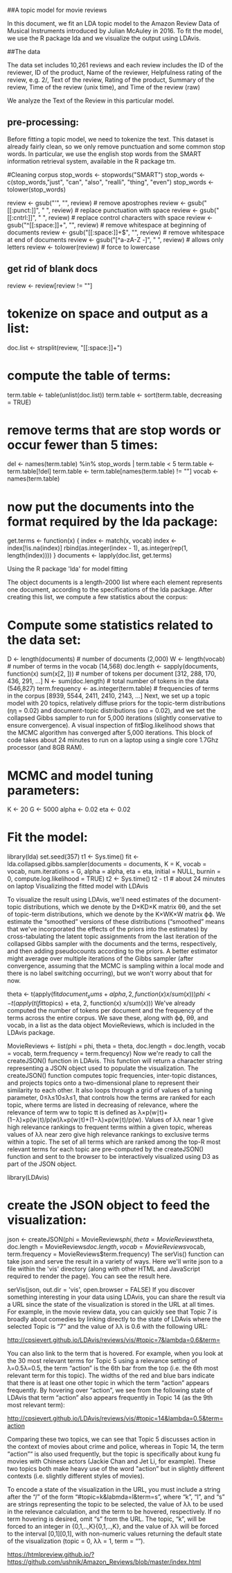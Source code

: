 ##A topic model for movie reviews

In this document, we fit an LDA topic model to the Amazon Review Data of Musical Instruments introduced by Julian McAuley in 2016. To fit the model, we use the R package lda and we visualize the output using LDAvis.

##The data

The data set includes 10,261 reviews and each review includes the ID of the reviewer, ID of the product, Name of the reviewer, Helpfulness rating of the review, e.g. 2/, Text of the review, Rating of the product, Summary of the review, Time of the review (unix time), and Time of the review (raw)

We analyze the Text of the Review in this particular model.

## pre-processing:

Before fitting a topic model, we need to tokenize the text. This dataset is already fairly clean, so we only remove punctuation and some common stop words. In particular, we use the english stop words from the SMART information retrieval system, available in the R package tm.

#Cleaning corpus
stop_words <- stopwords("SMART")
stop_words <- c(stop_words,"just", "can", "also", "realli", "thing", "even")
stop_words <- tolower(stop_words)

review <- gsub("'", "", review) # remove apostrophes
review <- gsub("[[:punct:]]", " ", review)  # replace punctuation with space
review <- gsub("[[:cntrl:]]", " ", review)  # replace control characters with space
review <- gsub("^[[:space:]]+", "", review) # remove whitespace at beginning of documents
review <- gsub("[[:space:]]+$", "", review) # remove whitespace at end of documents
review <- gsub("[^a-zA-Z -]", " ", review) # allows only letters
review <- tolower(review)  # force to lowercase

## get rid of blank docs
review <- review[review != ""]

# tokenize on space and output as a list:
doc.list <- strsplit(review, "[[:space:]]+")

# compute the table of terms:
term.table <- table(unlist(doc.list))
term.table <- sort(term.table, decreasing = TRUE)


# remove terms that are stop words or occur fewer than 5 times:
del <- names(term.table) %in% stop_words | term.table < 5
term.table <- term.table[!del]
term.table <- term.table[names(term.table) != ""]
vocab <- names(term.table)

# now put the documents into the format required by the lda package:
get.terms <- function(x) {
  index <- match(x, vocab)
  index <- index[!is.na(index)]
  rbind(as.integer(index - 1), as.integer(rep(1, length(index))))
}
documents <- lapply(doc.list, get.terms)


Using the R package 'lda' for model fitting

The object documents is a length-2000 list where each element represents one document, according to the specifications of the lda package. After creating this list, we compute a few statistics about the corpus:

# Compute some statistics related to the data set:
D <- length(documents)  # number of documents (2,000)
W <- length(vocab)  # number of terms in the vocab (14,568)
doc.length <- sapply(documents, function(x) sum(x[2, ]))  # number of tokens per document [312, 288, 170, 436, 291, ...]
N <- sum(doc.length)  # total number of tokens in the data (546,827)
term.frequency <- as.integer(term.table)  # frequencies of terms in the corpus [8939, 5544, 2411, 2410, 2143, ...]
Next, we set up a topic model with 20 topics, relatively diffuse priors for the topic-term distributions (ηη = 0.02) and document-topic distributions (αα = 0.02), and we set the collapsed Gibbs sampler to run for 5,000 iterations (slightly conservative to ensure convergence). A visual inspection of fit$log.likelihood shows that the MCMC algorithm has converged after 5,000 iterations. This block of code takes about 24 minutes to run on a laptop using a single core 1.7Ghz processor (and 8GB RAM).

# MCMC and model tuning parameters:
K <- 20
G <- 5000
alpha <- 0.02
eta <- 0.02

# Fit the model:
library(lda)
set.seed(357)
t1 <- Sys.time()
fit <- lda.collapsed.gibbs.sampler(documents = documents, K = K, vocab = vocab, 
                                   num.iterations = G, alpha = alpha, 
                                   eta = eta, initial = NULL, burnin = 0,
                                   compute.log.likelihood = TRUE)
t2 <- Sys.time()
t2 - t1  # about 24 minutes on laptop
Visualizing the fitted model with LDAvis

To visualize the result using LDAvis, we'll need estimates of the document-topic distributions, which we denote by the D×KD×K matrix θθ, and the set of topic-term distributions, which we denote by the K×WK×W matrix ϕϕ. We estimate the “smoothed” versions of these distributions (“smoothed” means that we've incorporated the effects of the priors into the estimates) by cross-tabulating the latent topic assignments from the last iteration of the collapsed Gibbs sampler with the documents and the terms, respectively, and then adding pseudocounts according to the priors. A better estimator might average over multiple iterations of the Gibbs sampler (after convergence, assuming that the MCMC is sampling within a local mode and there is no label switching occurring), but we won't worry about that for now.

theta <- t(apply(fit$document_sums + alpha, 2, function(x) x/sum(x)))
phi <- t(apply(t(fit$topics) + eta, 2, function(x) x/sum(x)))
We've already computed the number of tokens per document and the frequency of the terms across the entire corpus. We save these, along with ϕϕ, θθ, and vocab, in a list as the data object MovieReviews, which is included in the LDAvis package.

MovieReviews <- list(phi = phi,
                     theta = theta,
                     doc.length = doc.length,
                     vocab = vocab,
                     term.frequency = term.frequency)
Now we're ready to call the createJSON() function in LDAvis. This function will return a character string representing a JSON object used to populate the visualization. The createJSON() function computes topic frequencies, inter-topic distances, and projects topics onto a two-dimensional plane to represent their similarity to each other. It also loops through a grid of values of a tuning parameter, 0≤λ≤10≤λ≤1, that controls how the terms are ranked for each topic, where terms are listed in decreasing of relevance, where the relevance of term ww to topic tt is defined as λ×p(w∣t)+(1−λ)×p(w∣t)/p(w)λ×p(w∣t)+(1−λ)×p(w∣t)/p(w). Values of λλ near 1 give high relevance rankings to frequent terms within a given topic, whereas values of λλ near zero give high relevance rankings to exclusive terms within a topic. The set of all terms which are ranked among the top-R most relevant terms for each topic are pre-computed by the createJSON() function and sent to the browser to be interactively visualized using D3 as part of the JSON object.

library(LDAvis)

# create the JSON object to feed the visualization:
json <- createJSON(phi = MovieReviews$phi, 
                   theta = MovieReviews$theta, 
                   doc.length = MovieReviews$doc.length, 
                   vocab = MovieReviews$vocab, 
                   term.frequency = MovieReviews$term.frequency)
The serVis() function can take json and serve the result in a variety of ways. Here we'll write json to a file within the 'vis' directory (along with other HTML and JavaScript required to render the page). You can see the result here.

serVis(json, out.dir = 'vis', open.browser = FALSE)
If you discover something interesting in your data using LDAvis, you can share the result via a URL since the state of the visualization is stored in the URL at all times. For example, in the movie review data, you can quickly see that Topic 7 is broadly about comedies by linking directly to the state of LDAvis where the selected Topic is “7” and the value of λλ is 0.6 with the following URL:

http://cpsievert.github.io/LDAvis/reviews/vis/#topic=7&lambda=0.6&term=

You can also link to the term that is hovered. For example, when you look at the 30 most relevant terms for Topic 5 using a relevance setting of λ=0.5λ=0.5, the term “action” is the 6th bar from the top (i.e. the 6th most relevant term for this topic). The widths of the red and blue bars indicate that there is at least one other topic in which the term “action” appears frequently. By hovering over “action”, we see from the following state of LDAvis that term “action” also appears frequently in Topic 14 (as the 9th most relevant term):

http://cpsievert.github.io/LDAvis/reviews/vis/#topic=14&lambda=0.5&term=action

Comparing these two topics, we can see that Topic 5 discusses action in the context of movies about crime and police, whereas in Topic 14, the term “action”“ is also used frequently, but the topic is specifically about kung fu movies with Chinese actors (Jackie Chan and Jet Li, for example). These two topics both make heavy use of the word "action” but in slightly different contexts (i.e. slightly different styles of movies).

To encode a state of the visualization in the URL, you must include a string after the “/” of the form “#topic=k&labmda=l&term=s”, where “k”, “l”, and “s” are strings representing the topic to be selected, the value of λλ to be used in the relevance calculation, and the term to be hovered, respectively. If no term hovering is desired, omit “s” from the URL. The topic, “k”, will be forced to an integer in {0,1,..,K}{0,1,..,K}, and the value of λλ will be forced to the interval [0,1][0,1], with non-numeric values returning the default state of the visualization (topic = 0, λλ = 1, term = “”).


https://htmlpreview.github.io/?https://github.com/ushnik/Amazon_Reviews/blob/master/index.html
